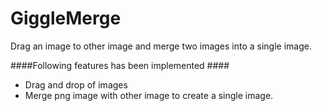 # GiggleMerge
Drag an image to other image and merge two images into a single image.

####Following features has been implemented ####

* Drag and drop of images
* Merge png image with other image to create a single image.


